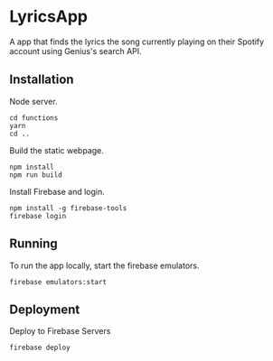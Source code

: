 # LyricsApp

A app that finds the lyrics the song currently playing on their Spotify account using Genius's search API. 


## Installation

Node server.
```
cd functions
yarn
cd ..
```

Build the static webpage. 
```
npm install
npm run build
```

Install Firebase and login. 
```
npm install -g firebase-tools
firebase login
```


## Running

To run the app locally, start the firebase emulators. 
```
firebase emulators:start
```


## Deployment

Deploy to Firebase Servers
```
firebase deploy
```
